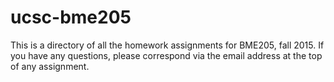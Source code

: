 # ucsc-bme205
This is a directory of all the homework assignments for BME205, fall 2015.
If you have any questions, please correspond via the email address at the top of any assignment.

